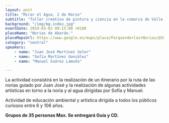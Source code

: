 ```yaml
---
layout: post
title: "Mirar el Agua, 2 de Marzo"
subtitle: "Taller creativo de pintura y ciencia en la comarca de Valle de Ricote-Cieza"
background: "/img/bg-index.jpg"
eventDate: 2019-03-02 09:15:00 +0100
placeName: "Norias de Abarán."
placeMapsUrl: https://www.google.es/maps/place/Parque+de+las+Norias/@38.2073883,-1.4049032,17z/data=!3m1!4b1!4m5!3m4!1s0xd646e6184aa0573:0x9b6b7e5ebb8545aa!8m2!3d38.2073841!4d-1.4027145?hl=en
category: "central"
speakers:
    - name: "Juan José Martínez Soler"
    - name: "Sofía Martínez González"
    - name: "Manuel Suárez Lamuño"

---
```


La actividad consistirá en la realización de un itinerario por la ruta de las norias guiado por Juan José y la realización de algunas actividades artísticas en torno a la noria y al agua dirigidas por Sofía y Manuel.

Actividad de educación ambiental y artística dirigida a todos los públicos curiosos entre 6 y 106 años.

**Grupos de 35 personas Max. Se entregará Guía y CD.**